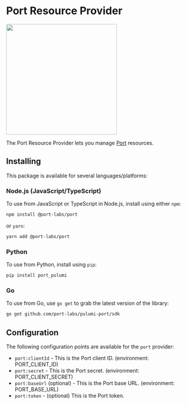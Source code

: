 # Port Resource Provider

<img src="img/port.svg" width="300px">

The Port Resource Provider lets you manage [Port](https://www.getport.io) resources.

## Installing

This package is available for several languages/platforms:

### Node.js (JavaScript/TypeScript)

To use from JavaScript or TypeScript in Node.js, install using either `npm`:

```bash
npm install @port-labs/port
```

or `yarn`:

```bash
yarn add @port-labs/port
```

### Python

To use from Python, install using `pip`:

```bash
pip install port_pulumi
```

### Go

To use from Go, use `go get` to grab the latest version of the library:

```bash
go get github.com/port-labs/pulumi-port/sdk
```

## Configuration

The following configuration points are available for the `port` provider:

- `port:clientId` - This is the Port client ID. (environment: PORT_CLIENT_ID)
- `port:secret` - This is the Port secret. (environment: PORT_CLIENT_SECRET)
- `port:baseUrl` (optional) - This is the Port base URL. (environment: PORT_BASE_URL)
- `port:token` - (optional) This is the Port token.


